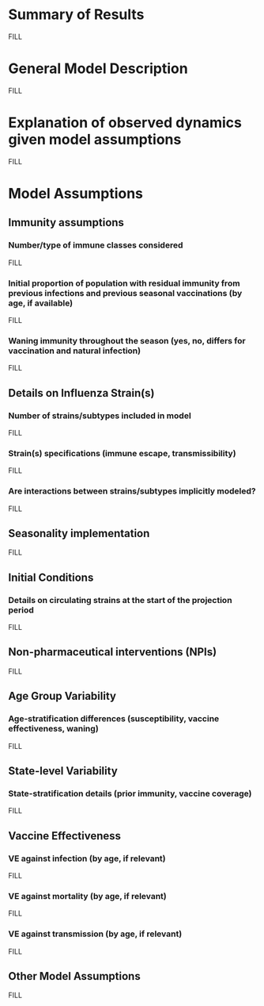 # Summary of Results
FILL

# General Model Description
FILL

# Explanation of observed dynamics given model assumptions
FILL

# Model Assumptions
## Immunity assumptions
### Number/type of immune classes considered
FILL

### Initial proportion of population with residual immunity from previous infections and previous seasonal vaccinations (by age, if available)
FILL

### Waning immunity throughout the season (yes, no, differs for vaccination and natural infection)
FILL

## Details on Influenza Strain(s)
### Number of strains/subtypes included in model
FILL

### Strain(s) specifications (immune escape, transmissibility)
FILL

### Are interactions between strains/subtypes implicitly modeled?
FILL

## Seasonality implementation
FILL

## Initial Conditions
### Details on circulating strains at the start of the projection period
FILL

## Non-pharmaceutical interventions (NPIs)
FILL

## Age Group Variability
### Age-stratification differences (susceptibility, vaccine effectiveness, waning)
FILL

## State-level Variability
### State-stratification details (prior immunity, vaccine coverage)
FILL

## Vaccine Effectiveness
### VE against infection (by age, if relevant)
FILL

### VE against mortality (by age, if relevant)
FILL

### VE against transmission (by age, if relevant)
FILL

## Other Model Assumptions
FILL
